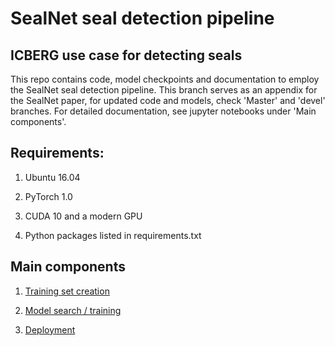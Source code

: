 # SealNet seal detection pipeline

## ICBERG use case for detecting seals
This repo contains code, model checkpoints and documentation to employ the SealNet seal detection pipeline. This branch serves as an appendix for the SealNet paper, for updated code and models, check 'Master' and 'devel' branches. For detailed documentation, see jupyter notebooks under 'Main components'.

## Requirements:

1. Ubuntu 16.04

2. PyTorch 1.0

3. CUDA 10 and a modern GPU

4. Python packages listed in requirements.txt



## Main components

1. [Training set creation](https://github.com/iceberg-project/Seals/blob/paper/SealNet_code/training_set_generation.ipynb)

2. [Model search / training](https://github.com/iceberg-project/Seals/blob/paper/SealNet_code/model_search_stable.ipynb)

3. [Deployment](https://github.com/iceberg-project/Seals/blob/paper/SealNet_code/deploy_sealnet.ipynb)
